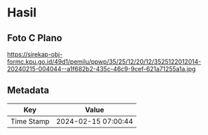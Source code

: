 # Hasil

## Foto C Plano

https://sirekap-obj-formc.kpu.go.id/49d1/pemilu/ppwp/35/25/12/20/12/3525122012014-20240215-004044--a1f682b2-435c-46c9-9cef-621a71255a1a.jpg


## Metadata

| Key        | Value               |
| ---------- | ------------------- |
| Time Stamp | 2024-02-15 07:00:44 |



